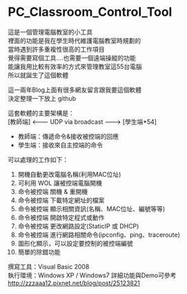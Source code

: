 PC_Classroom_Control_Tool
=========================
這是一個管理電腦教室的小工具  
裡面的功能是我在學生時代維護電腦教室時規劃的  
當時遇到許多重複性很高的工作項目  
覺得需要寫個工具....也需要一個遠端操縱的功能  
能讓我用比較有效率的方式來管理教室這55台電腦  
所以就誕生了這個軟體  
  
這一兩年Blog上面有很多網友留言跟我要這個軟體  
決定整理一下放上 github  
  
這套軟體的主要架構是：  
[教師端] <--- UDP via broadcast ---> [學生端*54]  
* 教師端：傳遞命令&接收被控端的回應  
* 學生端：接收來自主控端的命令  
  
可以處理的工作如下：  
1. 開機自動更改電腦名稱(利用MAC位址)  
2. 可利用 WOL 讓被控端電腦開機  
3. 命令被控端 關機 & 重開機  
4. 命令被控端 下載特定網址的檔案  
5. 命令被控端 顯示相關資訊(名稱、MAC位址、編號等等)  
6. 命令被控端 開啟特定程式或動作  
7. 命令被控端 更改網路設定(StaticIP 或 DHCP)  
8. 命令被控端 進行網路相關命令(ipconfig、ping、traceroute)  
9. 圖形化顯示，可以設定要控制的被控端編號  
10. 簡單的除錯功能  
  
撰寫工具：Visual Basic 2008  
執行環境：Windows XP / Windows7
詳細功能與Demo可參考 http://zzzaaa12.pixnet.net/blog/post/25123821  
